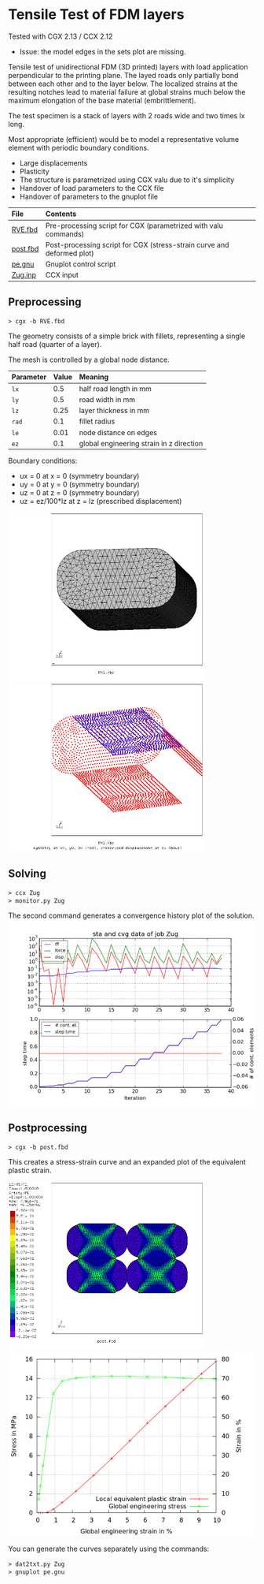 # Tensile Test of FDM layers
Tested with CGX 2.13 / CCX 2.12

+ Issue: the model edges in the sets plot are missing.

Tensile test of unidirectional FDM (3D printed) layers with load application perpendicular to the printing plane. The layed roads only partially bond between each other and to the layer below. The localized strains at the resulting notches lead to material failure at global strains much below the maximum elongation of the base material (embrittlement).

The test specimen is a stack of layers with 2 roads wide and two times lx long.

Most appropriate (efficient) would be to model a representative volume element with periodic boundary conditions.

+ Large displacements
+ Plasticity
+ The structure is parametrized using CGX valu due to it's simplicity
+ Handover of load parameters to the CCX file
+ Handover of parameters to the gnuplot file


| File                 | Contents    |
| :-------------       | :------------- |
| [RVE.fbd](RVE.fbd)   | Pre-processing script for CGX (parametrized with valu commands)     |
| [post.fbd](post.fbd) | Post-processing script for CGX (stress-strain curve and deformed plot) |
| [pe.gnu](pe.gnu)     | Gnuplot control script |
| [Zug.inp](Zug.inp)   | CCX input |

## Preprocessing

```
> cgx -b RVE.fbd
```

The geometry consists of a simple brick with fillets, representing a single half road (quarter of a layer).

The mesh is controlled by a global node distance.

| Parameter | Value | Meaning |
| :------------- |  :------------- | :------------- |
| `lx` | 0.5 | half road length in mm |
| `ly` | 0.5 | road width in mm |
| `lz` | 0.25 | layer thickness in mm |
| `rad` | 0.1 | fillet radius |
| `le` | 0.01 | node distance on edges |
| `ez` | 0.1 | global engineering strain in z direction |


Boundary conditions:
* ux = 0 at x = 0 (symmetry boundary)
* uy = 0 at y = 0 (symmetry boundary)
* uz = 0 at z = 0 (symmetry boundary)
* uz = ez/100*lz at z = lz (prescribed displacement)

<img src="mesh.png" width="400"><img src="sets.png" width="400">

## Solving

```
> ccx Zug
> monitor.py Zug
```
The second command generates a convergence history plot of the solution.
<img src="Zug.png" title="Convergence history">

## Postprocessing

```
> cgx -b post.fbd
```
This creates a stress-strain curve and an expanded plot of the equivalent plastic strain.

<img src="exp.png" width="400" title="Equivalent plastic strain">
<img src="pe.png" width="500" title="Local strain and global stress">

You can generate the curves separately using the commands:

```
> dat2txt.py Zug
> gnuplot pe.gnu
```
